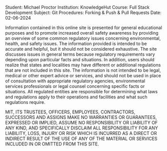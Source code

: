 Student:  Michael Proctor
Institution:  KnowledgeHut
Course:  Full Stack Development
Subject:  Git Procedures:  Forking & Push & Pull Requests
Date:  02-06-2024

Information contained in this online site is presented for general educational purposes and to promote increased overall safety awareness by providing an overview of some common regulatory issues concerning environmental, health, and safety issues. The information provided is intended to be accurate and helpful, but it should not be considered exhaustive. The site discusses issues in general terms because regulatory requirements vary depending upon particular facts and situations. In addition, users should realize that states and localities may have different or additional regulations that are not included in this site. The information is not intended to be legal, medical or other expert advice or services, and should not be used in place of consultation with appropriate regulatory agencies, environmental services professionals or legal counsel concerning specific facts or situations. All regulated entities are responsible for determining what laws and regulations apply to their operations and facilities and what such regulations require.



MIT, ITS TRUSTEES, OFFICERS, EMPLOYEES, CONTRACTORS, SUCCESSORS AND ASSIGNS MAKE NO WARRANTIES OR GUARANTEES, EXPRESSED OR IMPLIED, ASSUME NO RESPONSIBILITY OR LIABILITY OF ANY KIND, AND SPECIFICALLY DISCLAIM ALL RESPONSIBILITY FOR ANY LIABILITY, LOSS, INJURY OR RISK WHICH IS INCURRED AS A DIRECT OR INDIRECT RESULT OF THE USE OF ANY OF THE MATERIAL OR SERVICES INCLUDED IN OR OMITTED FROM THIS SITE.



